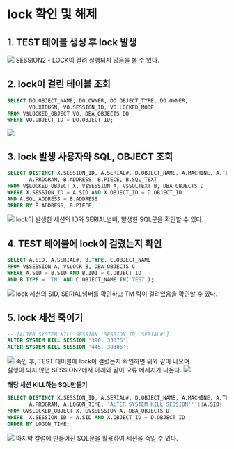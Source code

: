 # lock 확인 및 해제

## 1. TEST 테이블 생성 후 lock 발생
<img src="https://user-images.githubusercontent.com/103404127/225814060-1a89e6ca-83e7-4edd-a38f-0fb96f0aed26.png">
SESSION2 - LOCK이 걸려 실행되지 않음을 볼 수 있다.

## 2. lock이 걸린 테이블 조회
```sql
SELECT DO.OBJECT_NAME, DO.OWNER, DO.OBJECT_TYPE, DO.OWNER,
       VO.XIDUSN, VO.SESSION_ID, VO.LOCKED_MODE
FROM V$LOCKED_OBJECT VO, DBA_OBJECTS DO
WHERE VO.OBJECT_ID = DO.OBJECT_ID;
```
<img src="https://user-images.githubusercontent.com/103404127/225814534-af7b9a9f-47ad-4c0d-a369-06605250dfa5.png">

## 3. lock 발생 사용자와 SQL, OBJECT 조회
```sql
SELECT DISTINCT X.SESSION_ID, A.SERIAL#, D.OBJECT_NAME, A.MACHINE, A.TERMINAL,
       A.PROGRAM, B.ADDRESS, B.PIECE, B.SQL_TEXT
FROM V$LOCKED_OBJECT X, V$SESSION A, V$SQLTEXT B, DBA_OBJECTS D
WHERE X.SESSION_ID = A.SID AND X.OBJECT_ID = D.OBJECT_ID
AND A.SQL_ADDRESS = B.ADDRESS
ORDER BY B.ADDRESS, B.PIECE;
```
<img src="https://user-images.githubusercontent.com/103404127/225814761-2c5985a3-e63c-4918-b334-d11f50ff984a.png">
lock이 발생한 세션의 ID와 SERIAL넘버, 발생한 SQL문을 확인할 수 있다.

## 4. TEST 테이블에 lock이 걸렸는지 확인
```sql
SELECT A.SID, A.SERIAL#, B.TYPE, C.OBJECT_NAME
FROM V$SESSION A, V$LOCK B, DBA_OBJECTS C
WHERE A.SID = B.SID AND B.ID1 = C.OBJECT_ID
AND B.TYPE = 'TM' AND C.OBJECT_NAME IN('TEST');
```
<img src="https://user-images.githubusercontent.com/103404127/225814931-94c6a2fb-b2b4-4306-9835-63844c624b4c.png">
lock 세션의 SID, SERIAL넘버를 확인하고 TM 락이 걸려있음을 확인할 수 있다.

## 5. lock 세션 죽이기
```sql
-- [ALTER SYSTEM KILL SESSION 'SESSION_ID, SERIAL#']
ALTER SYSTEM KILL SESSION '390, 33376';
ALTER SYSTEM KILL SESSION '445, 38386';
```
<img src="https://user-images.githubusercontent.com/103404127/225815087-e00ba8ff-a49e-48db-a9f8-bf1819130def.png">
죽인 후, TEST 테이블에 lock이 걸렸는지 확인하면 위와 같이 나오며<br>
실행이 되지 않던 SESSION2에서 아래와 같이 오류 메세지가 나온다. 
<img src="https://user-images.githubusercontent.com/103404127/225815158-8ae3ef6a-97f3-40ff-a854-f5e110c6bced.png">

**해당 세션 KILL하는 SQL만들기**
```sql
SELECT DISTINCT X.SESSION_ID, A.SERIAL#, D.OBJECT_NAME, A.MACHINE, A.TERMINAL,
       A.PROGRAM, A.LOGON_TIME, 'ALTER SYSTEM KILL SESSION'''||A.SID||', '||A.SERIAL#||''';'
FROM GV$LOCKED_OBJECT X, GV$SESSION A, DBA_OBJECTS D
WHERE  X.SESSION_ID = A.SID AND X.OBJECT_ID = D.OBJECT_ID
ORDER BY LOGON_TIME;
```
<img src="https://user-images.githubusercontent.com/103404127/225815301-f0a1df00-d93a-4cd0-bb99-07741ddcfd4f.png">
마지막 칼럼에 만들어진 SQL문을 활용하여 세션을 죽일 수 있다.
